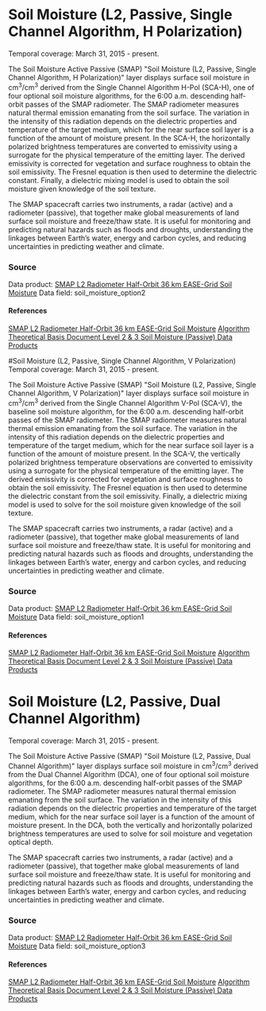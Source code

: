 # Soil Moisture (L2, Passive, Single Channel Algorithm, H Polarization)
Temporal coverage: March 31, 2015 - present.

The Soil Moisture Active Passive (SMAP) "Soil Moisture (L2, Passive, Single Channel Algorithm, H Polarization)" layer displays surface soil moisture in cm<sup>3</sup>/cm<sup>3</sup> derived from the Single Channel Algorithm H-Pol (SCA-H), one of four optional soil moisture algorithms, for the 6:00 a.m. descending half-orbit passes of the SMAP radiometer. The SMAP radiometer measures natural thermal emission emanating from the soil surface. The variation in the intensity of this radiation depends on the dielectric properties and temperature of the target medium, which for the near surface soil layer is a function of the amount of moisture present. In the SCA-H, the horizontally polarized brightness temperatures are converted to emissivity using a surrogate for the physical temperature of the emitting layer. The derived emissivity is corrected for vegetation and surface roughness to obtain the soil emissivity. The Fresnel equation is then used to determine the dielectric constant. Finally, a dielectric mixing model is used to obtain the soil moisture given knowledge of the soil texture.

The SMAP spacecraft carries two instruments, a radar (active) and a radiometer (passive), that together make global measurements of land surface soil moisture and freeze/thaw state. It is useful for monitoring and predicting natural hazards such as floods and droughts, understanding the linkages between Earth’s water, energy and carbon cycles, and reducing uncertainties in predicting weather and climate.

### Source
Data product: [SMAP L2 Radiometer Half-Orbit 36 km EASE-Grid Soil Moisture](http://nsidc.org/data/SPL2SMP)
Data field: soil_moisture_option2
#### References
[SMAP L2 Radiometer Half-Orbit 36 km EASE-Grid Soil Moisture](http://nsidc.org/data/SPL2SMP)
[Algorithm Theoretical Basis Document Level 2 & 3 Soil Moisture (Passive) Data Products](https://nsidc.org/sites/nsidc.org/files/files/L2_SM_P_ATBD_v7_Sep2015-po-en%281%29.pdf)

#Soil Moisture (L2, Passive, Single Channel Algorithm, V Polarization)
Temporal coverage: March 31, 2015 - present.

The Soil Moisture Active Passive (SMAP) "Soil Moisture (L2, Passive, Single Channel Algorithm, V Polarization)" layer displays surface soil moisture in cm<sup>3</sup>/cm<sup>3</sup> derived from the Single Channel Algorithm V-Pol (SCA-V), the baseline soil moisture algorithm, for the 6:00 a.m. descending half-orbit passes of the SMAP radiometer. The SMAP radiometer measures natural thermal emission emanating from the soil surface. The variation in the intensity of this radiation depends on the dielectric properties and temperature of the target medium, which for the near surface soil layer is a function of the amount of moisture present. In the SCA-V, the vertically polarized brightness temperature observations are converted to emissivity using a surrogate for the physical temperature of the emitting layer. The derived emissivity is corrected for vegetation and surface roughness to obtain the soil emissivity. The Fresnel equation is then used to determine the dielectric constant from the soil emissivity. Finally, a dielectric mixing model is used to solve for the soil moisture given knowledge of the soil texture.

The SMAP spacecraft carries two instruments, a radar (active) and a radiometer (passive), that together make global measurements of land surface soil moisture and freeze/thaw state. It is useful for monitoring and predicting natural hazards such as floods and droughts, understanding the linkages between Earth’s water, energy and carbon cycles, and reducing uncertainties in predicting weather and climate.

### Source
Data product: [SMAP L2 Radiometer Half-Orbit 36 km EASE-Grid Soil Moisture](http://nsidc.org/data/SPL2SMP)
Data field: soil_moisture_option1
#### References
[SMAP L2 Radiometer Half-Orbit 36 km EASE-Grid Soil Moisture](http://nsidc.org/data/SPL2SMP)
[Algorithm Theoretical Basis Document Level 2 & 3 Soil Moisture (Passive) Data Products](https://nsidc.org/sites/nsidc.org/files/files/L2_SM_P_ATBD_v7_Sep2015-po-en%281%29.pdf)

# Soil Moisture (L2, Passive, Dual Channel Algorithm)
Temporal coverage: March 31, 2015 - present.

The Soil Moisture Active Passive (SMAP) "Soil Moisture (L2, Passive, Dual Channel Algorithm)" layer displays surface soil moisture in cm<sup>3</sup>/cm<sup>3</sup> derived from the Dual Channel Algorithm (DCA), one of four optional soil moisture algorithms, for the 6:00 a.m. descending half-orbit passes of the SMAP radiometer. The SMAP radiometer measures natural thermal emission emanating from the soil surface. The variation in the intensity of this radiation depends on the dielectric properties and temperature of the target medium, which for the near surface soil layer is a function of the amount of moisture present. In the DCA, both the vertically and horizontally polarized brightness temperatures are used to solve for soil moisture and vegetation optical depth.

The SMAP spacecraft carries two instruments, a radar (active) and a radiometer (passive), that together make global measurements of land surface soil moisture and freeze/thaw state. It is useful for monitoring and predicting natural hazards such as floods and droughts, understanding the linkages between Earth’s water, energy and carbon cycles, and reducing uncertainties in predicting weather and climate.

### Source
Data product: [SMAP L2 Radiometer Half-Orbit 36 km EASE-Grid Soil Moisture](http://nsidc.org/data/SPL2SMP)
Data field: soil_moisture_option3
#### References
[SMAP L2 Radiometer Half-Orbit 36 km EASE-Grid Soil Moisture](http://nsidc.org/data/SPL2SMP)
[Algorithm Theoretical Basis Document Level 2 & 3 Soil Moisture (Passive) Data Products](https://nsidc.org/sites/nsidc.org/files/files/L2_SM_P_ATBD_v7_Sep2015-po-en%281%29.pdf)
